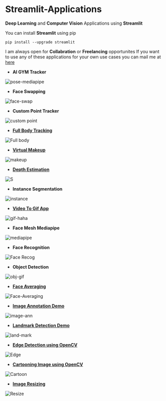 # Streamlit-Applications
 **Deep Learning** and **Computer Vision** Applications using **Streamlit**
 
 You can install **Streamlit** using pip
 ```
 pip install --upgrade streamlit
 ```
 
 I am always open for **Collabration** or **Freelancing** opportunites
 If you want to use any of these applications for your own use cases you can mail me at [here](pavankunchalapk@gmail.com)
 
 * **AI GYM Tracker**

![pose-mediapipe](https://github.com/Pavankunchala/Streamlit-Applications/blob/master/pose.gif)

* **Face Swapping**

![face-swap](https://github.com/Pavankunchala/Streamlit-Applications/blob/master/Face-Swap.gif)



* **Custom Point Tracker**

![custom point](https://github.com/Pavankunchala/Streamlit-Applications/blob/master/Both-Custom.gif)

* [**Full Body Tracking**](https://www.linkedin.com/posts/pavan-kumar-reddy-kunchala_deeplearning-computervision-opencv-activity-6904116600149045248-kc0A)

![Full body](https://github.com/Pavankunchala/Streamlit-Applications/blob/master/Full%20body.gif)

* [**Virtual Makeup**](https://share.streamlit.io/pavankunchala/virtual_makeup_streamlit/main/app.py)

![makeup](https://github.com/Pavankunchala/Streamlit-Applications/blob/master/Makeup.gif)

* [**Depth Estimation**](https://www.linkedin.com/posts/pavan-kumar-reddy-kunchala_streamlit-openvino-computervision-ugcPost-6850394967794417664-BpmU)

![S](https://github.com/Pavankunchala/Streamlit-Applications/blob/master/depth-estim.gif)

* **Instance Segmentation**

![instance](https://github.com/Pavankunchala/Streamlit-Applications/blob/master/ezgif.com-gif-maker%20(3).gif)

 * [**Video To Gif App**](https://www.linkedin.com/posts/pavan-kumar-reddy-kunchala_coding-streamlit-computervision-activity-6845398231380307968-zEWe)

![gif-haha](https://github.com/Pavankunchala/Streamlit-Applications/blob/master/downloaded-GIF%20(1).gif)
 
 * **Face Mesh Mediapipe**

![mediapipe](https://github.com/Pavankunchala/Streamlit-Applications/blob/master/mediapipe.gif)

* **Face Recognition**

![Face Recog](https://github.com/Pavankunchala/Streamlit-Applications/blob/master/face.gif)
 
 
 * **Object Detection**

![obj-gif](https://github.com/Pavankunchala/Streamlit-Applications/blob/master/newobj.gif)


* [**Face Averaging**](https://github.com/Pavankunchala/Face-Averaging-App)

![Face-Averaging](https://github.com/Pavankunchala/Streamlit-Applications/blob/master/face-average.gif)
 
 
 * [**Image Annotation Demo**](https://github.com/Pavankunchala/Streamlit-Applications/blob/master/Image-Annotation-Application/image-annotation-app.py)

![image-ann](https://github.com/Pavankunchala/Streamlit-Applications/blob/master/Image-Annotation-Application/Annotations.gif)

* [**Landmark Detection Demo**](https://github.com/Pavankunchala/Streamlit-Applications/blob/master/Landmark-application/landmark-app.py)

![land-mark](https://github.com/Pavankunchala/Streamlit-Applications/blob/master/landmark-app.gif)

* [**Edge Detection using OpenCV**](https://github.com/Pavankunchala/Streamlit-Applications/blob/master/Edge-Detection-App/canny-edge-app.py)

![Edge](https://github.com/Pavankunchala/Streamlit-Applications/blob/master/Edge-Detection-App/edge-detection.gif)

* [**Cartooning Image using OpenCV**](https://github.com/Pavankunchala/Streamlit-Applications/blob/master/Cartoon-Image-Application/cartoonApp.py)

![Cartoon](https://github.com/Pavankunchala/Streamlit-Applications/blob/master/Cartoon-Image-Application/cartooning.gif)

* [**Image Resizing**](https://github.com/Pavankunchala/Streamlit-Applications/blob/master/Image-Resizing-OpenCV/imageResize.py)

![Resize](https://github.com/Pavankunchala/Streamlit-Applications/blob/master/Image-Resizing-OpenCV/ImageResize.gif)
